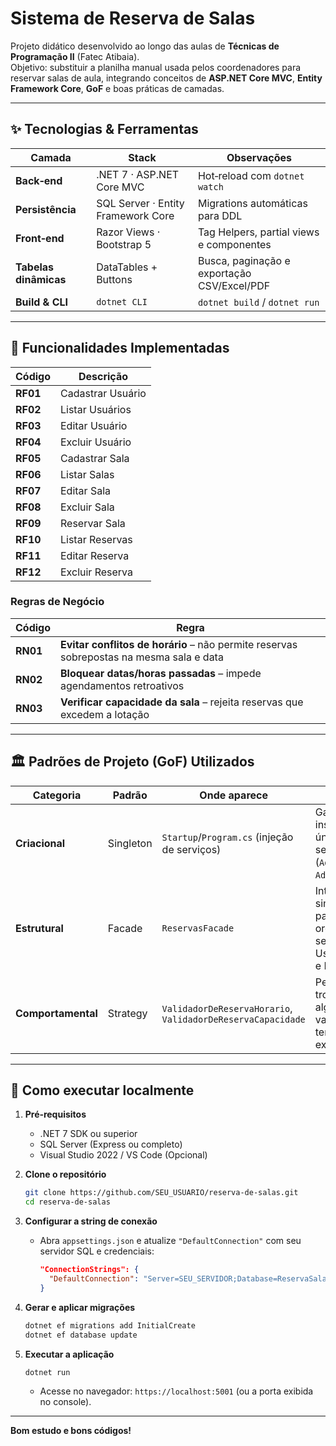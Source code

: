 # Sistema de Reserva de Salas

Projeto didático desenvolvido ao longo das aulas de **Técnicas de Programação II** (Fatec Atibaia).  
Objetivo: substituir a planilha manual usada pelos coordenadores para reservar salas de aula, integrando conceitos de **ASP.NET Core MVC**, **Entity Framework Core**, **GoF** e boas práticas de camadas.

---

## ✨ Tecnologias & Ferramentas

| Camada               | Stack                                    | Observações                                  |
|----------------------|------------------------------------------|-----------------------------------------------|
| **Back‑end**         | .NET 7 · ASP.NET Core MVC               | Hot‑reload com `dotnet watch`                 |
| **Persistência**     | SQL Server · Entity Framework Core      | Migrations automáticas para DDL               |
| **Front‑end**        | Razor Views · Bootstrap 5               | Tag Helpers, partial views e componentes      |
| **Tabelas dinâmicas**| DataTables + Buttons                    | Busca, paginação e exportação CSV/Excel/PDF   |
| **Build & CLI**      | `dotnet CLI`                            | `dotnet build` / `dotnet run`                 |

---

## 🎯 Funcionalidades Implementadas

| Código  | Descrição           |
|---------|---------------------|
| **RF01** | Cadastrar Usuário     |
| **RF02** | Listar Usuários       |
| **RF03** | Editar Usuário        |
| **RF04** | Excluir Usuário       |
| **RF05** | Cadastrar Sala        |
| **RF06** | Listar Salas          |
| **RF07** | Editar Sala           |
| **RF08** | Excluir Sala          |
| **RF09** | Reservar Sala         |
| **RF10** | Listar Reservas       |
| **RF11** | Editar Reserva        |
| **RF12** | Excluir Reserva       |

### Regras de Negócio

| Código  | Regra                                                                 |
|---------|----------------------------------------------------------------------|
| **RN01** | **Evitar conflitos de horário** – não permite reservas sobrepostas na mesma sala e data |
| **RN02** | **Bloquear datas/horas passadas** – impede agendamentos retroativos                |
| **RN03** | **Verificar capacidade da sala** – rejeita reservas que excedem a lotação            |

---

## 🏛️ Padrões de Projeto (GoF) Utilizados

| Categoria      | Padrão        | Onde aparece                             | Papel                                                       |
|----------------|---------------|------------------------------------------|-------------------------------------------------------------|
| **Criacional** | Singleton     | `Startup`/`Program.cs` (injeção de serviços) | Garante instância única de serviços (`AddScoped` e `AddDbContext`) |
| **Estrutural** | Facade        | `ReservasFacade`                          | Interface simplificada para orquestrar serviços de Usuário, Sala e Reserva |
| **Comportamental** | Strategy  | `ValidadorDeReservaHorario`, `ValidadorDeReservaCapacidade` | Permite trocar algoritmos de validação em tempo de execução           |

---

## 🚀 Como executar localmente

1. **Pré‑requisitos**
   - .NET 7 SDK ou superior
   - SQL Server (Express ou completo)
   - Visual Studio 2022 / VS Code (Opcional)

2. **Clone o repositório**
   ```bash
   git clone https://github.com/SEU_USUARIO/reserva-de-salas.git
   cd reserva-de-salas
   ```

3. **Configurar a string de conexão**
   - Abra `appsettings.json` e atualize `"DefaultConnection"` com seu servidor SQL e credenciais:
     ```json
     "ConnectionStrings": {
       "DefaultConnection": "Server=SEU_SERVIDOR;Database=ReservaSalas;User Id=seu_usuario;Password=sua_senha;TrustServerCertificate=True;"
     }
     ```

4. **Gerar e aplicar migrações**
   ```bash
   dotnet ef migrations add InitialCreate
   dotnet ef database update
   ```

5. **Executar a aplicação**
   ```bash
   dotnet run
   ```
   - Acesse no navegador: `https://localhost:5001` (ou a porta exibida no console).

---

**Bom estudo e bons códigos!**

